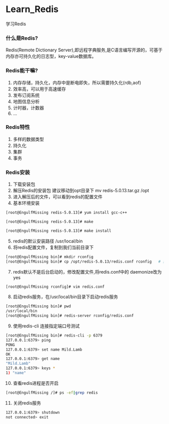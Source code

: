 # Learn_Redis
学习Redis

### 什么是Redis?
Redis(Remote Dictionary Server),即远程字典服务,是C语言编写开源的，可基于内存亦可持久化的日志型，key-value数据库。

### Redis能干嘛?
1. 内存存储，持久化，内存中是断电即失，所以需要持久化(rdb,aof)
2. 效率高，可以用于高速缓存
3. 发布订阅系统
4. 地图信息分析
5. 计时器，计数器
6. ...

### Redis特性
1. 多样的数据类型
2. 持久化
3. 集群
4. 事务

### Redis安装
1. 下载安装包
2. 解压Redis的安装包  建议移动到opt目录下  mv redis-5.0.13.tar.gz /opt
3. 进入解压后的文件，可以看到redis的配置文件
4. 基本环境安装
```bash
[root@EngulfMissing redis-5.0.13]# yum install gcc-c++

[root@EngulfMissing redis-5.0.13]# make

[root@EngulfMissing redis-5.0.13]# make install
```
5. redis的默认安装路径 /usr/local/bin
6. 将redis配置文件，复制到我们当前目录下
```bash
[root@EngulfMissing bin]# mkdir rconfig
[root@EngulfMissing bin]# cp /opt/redis-5.0.13/redis.conf rconfig   # 这里的bin是/usr/local/bin
```
7. redis默认不是后台启动的，修改配置文件,将redis.conf中的  daemonize改为yes
```bash
[root@EngulfMissing rconfig]# vim redis.conf
```
8. 启动redis服务，在/usr/local/bin目录下启动redis服务
```bash
[root@EngulfMissing bin]# pwd
/usr/local/bin
[root@EngulfMissing bin]# redis-server rconfig/redis.conf
```
9. 使用redis-cli 连接指定端口号测试
```bash
[root@EngulfMissing bin]# redis-cli -p 6379
127.0.0.1:6379> ping
PONG
127.0.0.1:6379> set name Mild.Lamb
OK
127.0.0.1:6379> get name
"Mild.Lamb"
127.0.0.1:6379> keys *
1) "name"
```
10. 查看redis进程是否开启
```bash
[root@EngulfMissing /]# ps -ef|grep redis
```
11. 关闭redis服务
```bash
127.0.0.1:6379> shutdown
not connected> exit
```

